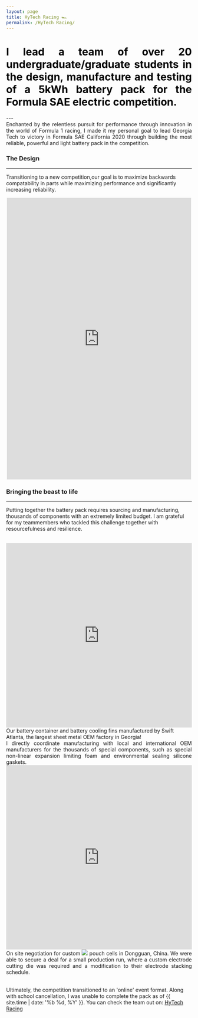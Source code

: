 ```yaml
---
layout: page
title: HyTech Racing 🏎
permalink: /HyTech Racing/
---
```

<h1 style="color: #5e9ca0; text-align: justify;"><span style="color: #000000;">
  I lead a team of over 20 undergraduate/graduate students in the design, manufacture and testing of a 5kWh battery pack for the Formula SAE electric competition.</span></h1>
---
<div align="justify">Enchanted by the relentless pursuit for performance through innovation in the world of
  Formula 1 racing, I made it my personal goal to lead Georgia Tech to victory in
  Formula SAE California 2020 through building the most reliable, powerful and light battery pack in the competition.</div>


### The Design
---
Transitioning to a new competition,our goal is to maximize backwards compatability in parts while maximizing performance and significantly increasing reliability.


<center>
  <iframe src="https://www.facebook.com/plugins/post.php?href=https%3A%2F%2Fwww.facebook.com%2FHyTechRacing%2Fposts%2F2506645326071881&width=500"
width="500" height="764" style="border:none;overflow:hidden" scrolling="no" frameborder="0" allowTransparency="true" allow="encrypted-media"></iframe>
</center>



### Bringing the beast to life
---
Putting together the battery pack requires sourcing and manufacturing, thousands of components with an extremely limited budget.
 I am grateful for my teammembers who tackled this challenge together with resourcefulness and resilience.

<br />


<iframe src="https://masteranson.github.io/jekyll-slideshow/slides/my-pics2.html" width="100%" height="500" style="border: none;" onload="resizeIframe(this)"></iframe>
<figcaption>Our battery container and battery cooling fins manufactured by Swift Atlanta, the largest sheet metal OEM factory in Georgia!</figcaption>

<div align="justify">I directly coordinate manufacturing with
local and international OEM manufacturers for the thousands of special components,
such as special non-linear expansion limiting foam and environmental sealing silicone gaskets.</div>


<iframe src="https://masteranson.github.io/jekyll-slideshow/slides/my-pics1.html" width="100%" height="500" style="border: none;" onload="resizeIframe(this)"></iframe>


<div align="justify">On site negotiation for custom <img width="auto" height="auto" src="https://render.githubusercontent.com/render/math?math=LiCoO_%7B2%7D">
pouch cells in Dongguan, China. We were able to secure a deal for a small production run,
where a custom electrode cutting die was required and a modification to their electrode stacking schedule.</div>

<br />

Ultimately, the competition transitioned to an 'online' event format. Along with school cancellation, I was unable to complete the pack as of {{ site.time | date: '%b %d, %Y' }}.
You can check the team out on: [HyTech Racing](http://hytechracing.gatech.edu)
